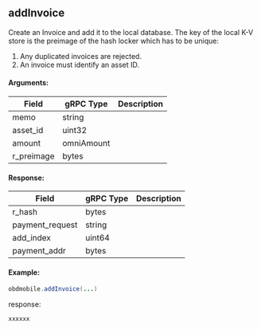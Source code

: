 ## addInvoice
<!-- 
中文用注释符号注释掉。创建一个收款Invoice 
-->  

Create an Invoice and add it to the local database. The key of the local K-V store is the preimage of the hash locker which has to be unique:  

1. Any duplicated invoices are rejected.
2. An invoice must identify an asset ID.  

#### Arguments:
| Field		   |	gRPC Type		|	   Description  |
| -------- 	 |	---------   |    ---------    |  
| memo	     |	string		  |	                |  
| asset_id   |	uint32		  |                 |  
| amount     |	omniAmount  |                 | 
| r_preimage |	bytes       |                 | 


#### Response:
| Field		         |	gRPC Type		|	   Description  |
| -------- 	       |	---------   |    ---------    |  
| r_hash	         |	bytes		    |	                |  
| payment_request  |	string		  |                 |  
| add_index        |	uint64      |                 | 
| payment_addr     |	bytes       |                 | 

#### Example:

<!--
java code example
-->

```java
obdmobile.addInvoice(...)
```

<!--
下面放例子的返回结果 
-->
response:
```
xxxxxx
```


